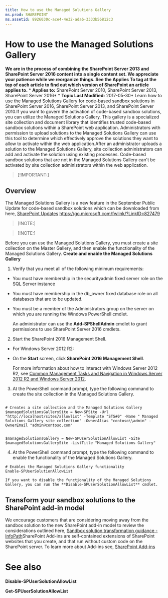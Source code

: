 ```yaml
---
title: How to use the Managed Solutions Gallery
ms.prod: SHAREPOINT
ms.assetid: 8926030c-ace4-4e32-ada6-3333b56812c3
---
```



# How to use the Managed Solutions Gallery
 **We are in the process of combining the SharePoint Server 2013 and SharePoint Server 2016 content into a single content set. We appreciate your patience while we reorganize things. See the Applies To tag at the top of each article to find out which version of SharePoint an article applies to.** * **Applies to:** SharePoint Server 2010, SharePoint Server 2013, SharePoint Server 2016*  * **Topic Last Modified:** 2017-05-30* Learn how to use the Managed Solutions Gallery for code-based sandbox solutions in SharePoint Server 2016, SharePoint Server 2013, and SharePoint Server 2010.If you want to govern the activation of code-based sandbox solutions, you can utilize the Managed Solutions Gallery. This gallery is a specialized site collection and document library that identifies trusted code-based sandbox solutions within a SharePoint web application. Administrators with permission to upload solutions to the Managed Solutions Gallery can use this tool to determine which effectively approve the solutions they want to allow to activate within the web application.After an administrator uploads a solution to the Managed Solutions Gallery, site collection administrators can add and activate the solution using existing processes. Code-based sandbox solutions that are not in the Managed Solutions Gallery can't be activated by site collection administrators within the web application.
> [!IMPORTANT:]

  
    
    


## Overview

The Managed Solutions Gallery is a new feature in the September Public Update for code-based sandbox solutions which can be downloaded from here,  [SharePoint Updates](https://go.microsoft.com/fwlink/?LinkID=827479) https://go.microsoft.com/fwlink/?LinkID=827479
> [!NOTE:]

  
    
    


> [!NOTE:]

  
    
    

Before you can use the Managed Solutions Gallery, you must create a site collection on the Master Gallery, and then enable the functionality of the Managed Solutions Gallery. **Create and enable the Managed Solutions Gallery**
1.  Verify that you meet all of the following minimum requirements:
    
  - You must have membership in the securityadmin fixed server role on the SQL Server instance
    
  
  - You must have membership in the db_owner fixed database role on all databases that are to be updated.
    
  
  - You must be a member of the Administrators group on the server on which you are running the Windows PowerShell cmdlet.
    
  

    An administrator can use the **Add-SPShellAdmin** cmdlet to grant permissions to use SharePoint Server 2016 cmdlets.
    
  
2. Start the SharePoint 2016 Management Shell.
    
  - For Windows Server 2012 R2:
    
  - On the **Start** screen, click **SharePoint 2016 Management Shell**.
    
  

    For more information about how to interact with Windows Server 2012 R2, see  [Common Management Tasks and Navigation in Windows Server 2012 R2 and Windows Server 2012](https://go.microsoft.com/fwlink/p/?LinkId=276950).
    
  
3. At the PowerShell command prompt, type the following command to create the site collection in the Managed Solutions Gallery.
    
  ```
  
# Creates a site collection and the Managed Solutions Gallery
$managedSolutionsGallerySite = New-SPSite -Url "http://localhost/sites/allowlist" -Template "STS#0" -Name " Managed Solutions Gallery site collection" -OwnerAlias "contoso\\admin" -OwnerEmail "admin@contoso.com"
  ```


  ```
  
$managedSolutionsGallery = New-SPUserSolutionAllowList -Site $managedSolutionsGallerySite -ListTitle "Managed Solutions Gallery"
  ```

4. At the PowerShell command prompt, type the following command to enable the functionality of the Managed Solutions Gallery.
    
  ```
  # Enables the Managed Solutions Gallery functionality
Enable-SPUserSolutionAllowList
  ```


    If you want to disable the functionality of the Managed Solutions Gallery, you can run the **Disable-SPUserSolutionAllowList** cmdlet.
    
  

## Transform your sandbox solutions to the SharePoint add-in model

We encourage customers that are considering moving away from the sandbox solution to the new SharePoint add-in model to review the considerations outlined here,  [Sandbox solution transformation guidance - InfoPath](http://go.microsoft.com/fwlink/?LinkID=827587&amp;clcid=0x409)SharePoint Add-ins are self-contained extensions of SharePoint websites that you create, and that run without custom code on the SharePoint server. To learn more about Add-ins see,  [SharePoint Add-ins](http://go.microsoft.com/fwlink/?LinkId=827588&amp;clcid=0x409)
# See also

#### 

 **Disable-SPUserSolutionAllowList**
  
    
    
 **Get-SPUserSolutionAllowList**
  
    
    

  
    
    


